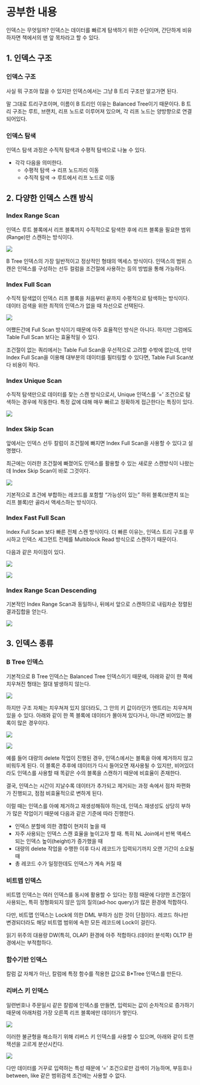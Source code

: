 # 공부한 내용

인덱스는 무엇일까? 인덱스는 데이터를 빠르게 탐색하기 위한 수단이며, 간단하게 비유하자면 책에서의 맨 앞 목차라고 할 수 있다.

## 1. 인덱스 구조

### 인덱스 구조

사실 뭐 구조야 많을 수 있지만 인덱스에서는 그냥 B 트리 구조만 알고가면 된다.

말 그대로 트리구조이며, 이름이 B 트리인 이유는 Balanced Tree이기 때문이다. B 트리 구조는 루트, 브랜치, 리프 노드로 이루어져 있으며, 각 리프 노드는 양방향으로 연결되어있다.

### 인덱스 탐색

인덱스 탐색 과정은 수직적 탐색과 수평적 탐색으로 나눌 수 있다.

- 각각 다음을 의미한다.
  - 수평적 탐색 → 리프 노드끼리 이동
  - 수직적 탐색 → 루트에서 리프 노드로 이동

## 2. 다양한 인덱스 스캔 방식

### Index Range Scan

인덱스 루트 블록에서 리프 블록까지 수직적으로 탐색한 후에 리프 블록을 필요한 범위(Range)만 스캔하는 방식이다.

![](https://dataonair.or.kr/publishing/img/knowledge/SQL_331.jpg)

B Tree 인덱스의 가장 일반적이고 정상적인 형태의 엑세스 방식이다. 인덱스의 범위 스캔은 인덱스를 구성하는 선두 컬럼을 조건절에 사용하는 등의 방법을 통해 가능하다.

### Index Full Scan

수직적 탐색없이 인덱스 리프 블록을 처음부터 끝까지 수평적으로 탐색하는 방식이다. 데이터 검색을 위한 최적의 인덱스가 없을 때 차선으로 선택된다.

![](https://dataonair.or.kr/publishing/img/knowledge/SQL_332.jpg)

어쨌든간에 Full Scan 방식이기 때문에 아주 효율적인 방식은 아니다. 하지만 그럼에도 Table Full Scan 보다는 효율적일 수 있다.

조건절이 없는 쿼리에서는 Table Full Scan을 우선적으로 고려할 수밖에 없는데, 만약 Index Full Scan을 이용해 대부분의 데이터를 필터링할 수 있다면, Table Full Scan보다 비용이 적다.

### Index Unique Scan

수직적 탐색만으로 데이터를 찾는 스캔 방식으로서, Unique 인덱스를 ‘=’ 조건으로 탐색하는 경우에 작동한다. 특정 값에 대해 매우 빠르고 정확하게 접근한다는 특징이 있다.

![](https://dataonair.or.kr/publishing/img/knowledge/SQL_335.jpg)

### Index Skip Scan

앞에서는 인덱스 선두 칼럼이 조건절에 빠지면 Index Full Scan을 사용할 수 있다고 설명했다.

최근에는 이러한 조건절에 빠졌어도 인덱스를 활용할 수 있는 새로운 스캔방식이 나왔는데 Index Skip Scan이 바로 그것이다.

![](https://dataonair.or.kr/publishing/img/knowledge/SQL_336.jpg)

기본적으로 조건에 부합하는 레코드를 포함할 “가능성이 있는” 하위 블록(브랜치 또는 리프 블록)만 골라서 액세스하는 방식이다.

### Index Fast Full Scan

Index Full Scan 보다 빠른 전체 스캔 방식이다. 더 빠른 이유는, 인덱스 트리 구조를 무시하고 인덱스 세그먼트 전체를 Multiblock Read 방식으로 스캔하기 때문이다.

다음과 같은 차이점이 있다.

![](https://prod-files-secure.s3.us-west-2.amazonaws.com/5486ac02-837a-4340-b853-a8cd7b03f65f/3b43dd71-c23b-4fd5-9b5d-3dd510d1e1a4/%E1%84%89%E1%85%B3%E1%84%8F%E1%85%B3%E1%84%85%E1%85%B5%E1%86%AB%E1%84%89%E1%85%A3%E1%86%BA_2024-04-23_%E1%84%8B%E1%85%A9%E1%84%92%E1%85%AE_3.24.19.png)

![](https://prod-files-secure.s3.us-west-2.amazonaws.com/5486ac02-837a-4340-b853-a8cd7b03f65f/b5c3aff6-85c9-4efd-a06d-7796e5d65583/%E1%84%89%E1%85%B3%E1%84%8F%E1%85%B3%E1%84%85%E1%85%B5%E1%86%AB%E1%84%89%E1%85%A3%E1%86%BA_2024-04-23_%E1%84%8B%E1%85%A9%E1%84%92%E1%85%AE_3.24.22.png)

### **Index Range Scan Descending**

기본적인 Index Range Scan과 동일하나, 뒤에서 앞으로 스캔하므로 내림차순 정렬된 결과집합을 얻는다.

![](https://dataonair.or.kr/publishing/img/knowledge/SQL_338.jpg)

## 3. 인덱스 종류

### B Tree 인덱스

기본적으로 B Tree 인덱스는 Balanced Tree 인덱스이기 때문에, 아래와 같이 한 쪽에 치우쳐진 형태는 절대 발생하지 않는다.

![](https://dataonair.or.kr/publishing/img/knowledge/SQL_339.jpg)

하지만 구조 자체는 치우쳐져 있지 않더라도, 그 안의 키 값이라던가 엔트리는 치우쳐져 있을 수 있다. 아래와 같이 한 쪽 블록에 데이터가 몰아져 있다거나, 아니면 비어있는 블록이 많은 경우이다.

![](https://dataonair.or.kr/publishing/img/knowledge/SQL_340.jpg)

![](https://dataonair.or.kr/publishing/img/knowledge/SQL_341.jpg)

예를 들어 대량의 delete 작업이 진행된 경우, 인덱스에서는 블록을 아예 제거하지 않고 비워두게 된다. 이 블록은 추후에 데이터가 다시 들어오면 재사용될 수 있지만, 비어있더라도 인덱스를 사용할 때 똑같은 수의 블록을 스캔하기 때문에 비효율이 존재한다.

결국, 인덱스는 시간이 지날수록 데이터가 추가되고 제거되는 과정 속에서 점차 파편화가 진행되고, 점점 비효율적으로 변하게 된다.

이럴 때는 인덱스를 아예 제거하고 재생성해줘야 하는데, 인덱스 재생성도 상당히 부하가 많은 작업이기 때문에 다음과 같은 기준에 따라 진행한다.

- 인덱스 분할에 의한 경합이 현저히 높을 때
- 자주 사용되는 인덱스 스캔 효율을 높이고자 할 때. 특히 NL Join에서 반복 액세스되는 인덱스 높이(height)가 증가했을 때
- 대량의 delete 작업을 수행한 이후 다시 레코드가 입력되기까지 오랜 기간이 소요될 때
- 총 레코드 수가 일정한데도 인덱스가 계속 커질 때

### 비트맵 인덱스

비트맵 인덱스는 여러 인덱스를 동시에 활용할 수 있다는 장점 때문에 다양한 조건절이 사용되는, 특히 정형화되지 않은 임의 질의(ad-hoc query)가 많은 환경에 적합하다.

다만, 비트맵 인덱스는 Lock에 의한 DML 부하가 심한 것이 단점이다. 레코드 하나만 변경되더라도 해당 비트맵 범위에 속한 모든 레코드에 Lock이 걸린다.

읽기 위주의 대용량 DW(특히, OLAP) 환경에 아주 적합하다.(데이터 분석쪽) OLTP 환경에서는 부적합하다.

### 함수기반 인덱스

칼럼 값 자체가 아닌, 칼럼에 특정 함수를 적용한 값으로 B*Tree 인덱스를 만든다.

### 리버스 키 인덱스

일련번호나 주문일시 같은 칼럼에 인덱스를 만들면, 입력되는 값이 순차적으로 증가하기 때문에 아래처럼 가장 오른쪽 리프 블록에만 데이터가 쌓인다.

![](https://dataonair.or.kr/publishing/img/knowledge/SQL_343.jpg)

이러한 불균형을 해소하기 위해 리버스 키 인덱스를 사용할 수 있으며, 아래와 같이 트랜잭션을 고르게 분산시킨다.

![](https://dataonair.or.kr/publishing/img/knowledge/SQL_344.jpg)

다만 데이터를 거꾸로 입력하는 특성 때문에 ‘=’ 조건으로만 검색이 가능하며, 부등호나 between, like 같은 범위검색 조건에는 사용할 수 없다.











